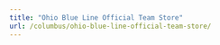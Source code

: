 ```yaml
---
title: "Ohio Blue Line Official Team Store"
url: /columbus/ohio-blue-line-official-team-store/
---
```

